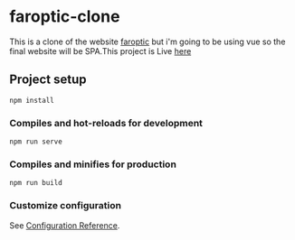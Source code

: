 # faroptic-clone
This is a clone of the website [faroptic](https://faroptic.com/) but i'm going to be using vue so the final website will be SPA.This project is Live [here](https://amirkouchaki.github.io/faroptic-clone/)
## Project setup
```
npm install
```

### Compiles and hot-reloads for development
```
npm run serve
```

### Compiles and minifies for production
```
npm run build
```

### Customize configuration
See [Configuration Reference](https://cli.vuejs.org/config/).
